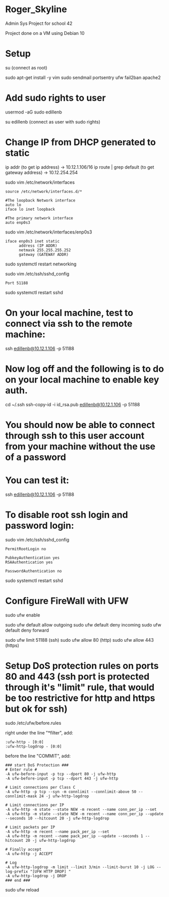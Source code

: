 # Roger_Skyline
Admin Sys Project for school 42

Project done on a VM using Debian 10

# Setup
su (connect as root)

sudo apt-get install -y vim sudo sendmail portsentry ufw fail2ban apache2

# Add sudo rights to user
usermod -aG sudo edillenb

su edillenb (connect as user with sudo rights)

# Change IP from DHCP generated to static
ip addr (to get ip address) -> 10.12.1.106/16
ip route | grep default (to get gateway address) -> 10.12.254.254

sudo vim /etc/network/interfaces

    source /etc/network/interfaces.d/*
    
    #The loopback Network interface
    auto lo
    iface lo inet loopback
    
    #The primary network interface
    auto enp0s3

sudo vim /etc/network/interfaces/enp0s3

    iface enp0s3 inet static
          address (IP ADDR)
          netmask 255.255.255.252
          gateway (GATEWAY ADDR)

sudo systemctl restart networking

sudo vim /etc/ssh/sshd_config
    
    Port 51188

sudo systemctl restart sshd

# On your local machine, test to connect via ssh to the remote machine: 

ssh edillenb@10.12.1.106 -p 51188

# Now log off and the following is to do on your local machine to enable key auth.

cd ~/.ssh
ssh-copy-id -i id_rsa.pub edillenb@10.12.1.106 -p 51188

# You should now be able to connect through ssh to this user account from your machine without the use of a password
# You can test it:

ssh edillenb@10.12.1.106 -p 51188

# To disable root ssh login and password login:

sudo vim /etc/ssh/sshd_config

    PermitRootLogin no
    
    PubkeyAuthentication yes
    RSAAuthentication yes
    
    PasswordAuthentication no
    
sudo systemctl restart sshd

# Configure FireWall with UFW

sudo ufw enable

sudo ufw default allow outgoing
sudo ufw default deny incoming
sudo ufw default deny forward

sudo ufw limit 51188 (ssh)
sudo ufw allow 80 (http)
sudo ufw allow 443 (https)

# Setup DoS protection rules on ports 80 and 443 (ssh port is protected through it's "limit" rule, that would be too restrictive for http and https but ok for ssh)

sudo /etc/ufw/before.rules

right under the line "*filter", add:
    
    :ufw-http - [0:0]
    :ufw-http-logdrop - [0:0]
    
before the line "COMMIT", add:

    ### start DoS Protection ###
    # Enter rule #
    -A ufw-before-input -p tcp --dport 80 -j ufw-http
    -A ufw-before-input -p tcp --dport 443 -j ufw-http

    # Limit connections per Class C
    -A ufw-http -p tcp --syn -m connlimit --connlimit-above 50 --connlimit-mask 24 -j ufw-http-logdrop

    # Limit connections per IP
    -A ufw-http -m state --state NEW -m recent --name conn_per_ip --set
    -A ufw-http -m state --state NEW -m recent --name conn_per_ip --update --seconds 10 --hitcount 20 -j ufw-http-logdrop

    # Limit packets per IP
    -A ufw-http -m recent --name pack_per_ip --set
    -A ufw-http -m recent --name pack_per_ip --update --seconds 1 --hitcount 20 -j ufw-http-logdrop

    # Finally accept
    -A ufw-http -j ACCEPT

    # Log
    -A ufw-http-logdrop -m limit --limit 3/min --limit-burst 10 -j LOG --log-prefix "[UFW HTTP DROP] "
    -A ufw-http-logdrop -j DROP
    ### end ###
 
 sudo ufw reload
 
 
